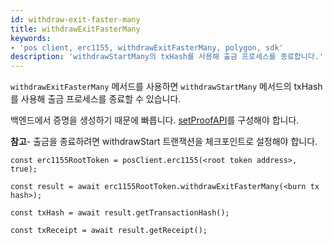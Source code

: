 ```yaml
---
id: withdraw-exit-faster-many
title: withdrawExitFasterMany
keywords:
- 'pos client, erc1155, withdrawExitFasterMany, polygon, sdk'
description: 'withdrawStartMany의 txHash를 사용해 출금 프로세스를 종료합니다.'
---
```


`withdrawExitFasterMany` 메서드를 사용하면 `withdrawStartMany` 메서드의 txHash를 사용해 출금 프로세스를 종료할 수 있습니다.

백엔드에서 증명을 생성하기 때문에 빠릅니다. [setProofAPI](/docs/develop/ethereum-polygon/matic-js/set-proof-api)를 구성해야 합니다.


**참고**- 출금을 종료하려면 withdrawStart 트랜잭션을 체크포인트로 설정해야 합니다.

```
const erc1155RootToken = posClient.erc1155(<root token address>, true);

const result = await erc1155RootToken.withdrawExitFasterMany(<burn tx hash>);

const txHash = await result.getTransactionHash();

const txReceipt = await result.getReceipt();

```
